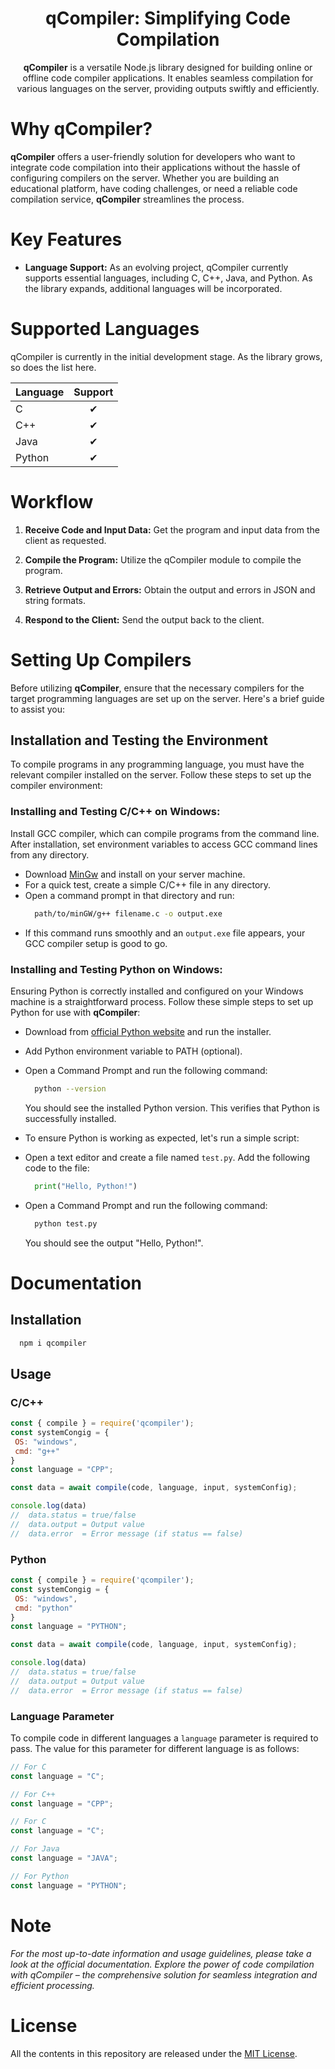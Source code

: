 <h1 align="center">qCompiler: Simplifying Code Compilation</h1>

<p align="center"><b>qCompiler</b> is a versatile Node.js library designed for building online or offline code compiler applications. It enables seamless compilation for various languages on the server, providing outputs swiftly and efficiently.</p>

# Why qCompiler?
**qCompiler** offers a user-friendly solution for developers who want to integrate code compilation into their applications without the hassle of configuring compilers on the server. Whether you are building an educational platform, have coding challenges, or need a reliable code compilation service, **qCompiler** streamlines the process.

# Key Features
- **Language Support:** As an evolving project, qCompiler currently supports essential languages, including C, C++, Java, and Python. As the library expands, additional languages will be incorporated.

Supported Languages 
===================
qCompiler is currently in the initial development stage. As the library grows, so does the list here.

| Language | Support |
|-----------|:---------:|
|C |&#x2714;|
|C++ | &#x2714; |
|Java | &#x2714; |
|Python | &#x2714; |

# Workflow

1. **Receive Code and Input Data:** Get the program and input data from the client as requested.
   
2. **Compile the Program:** Utilize the qCompiler module to compile the program.

3. **Retrieve Output and Errors:** Obtain the output and errors in JSON and string formats.

4. **Respond to the Client:** Send the output back to the client.

# Setting Up Compilers

Before utilizing **qCompiler**, ensure that the necessary compilers for the target programming languages are set up on the server. Here's a brief guide to assist you:

## Installation and Testing the Environment

To compile programs in any programming language, you must have the relevant compiler installed on the server. Follow these steps to set up the compiler environment:

### **Installing and Testing C/C++ on Windows:**
   Install GCC compiler, which can compile programs from the command line. After installation, set environment variables to access GCC command lines from any directory.

   - Download [MinGw](http://www.mingw.org/) and install on your server machine.
   - For a quick test, create a simple C/C++ file in any directory.
   - Open a command prompt in that directory and run:
       ```bash
         path/to/minGW/g++ filename.c -o output.exe
       ```
   - If this command runs smoothly and an `output.exe` file appears, your GCC compiler setup is good to go.

### **Installing and Testing Python on Windows:**
   Ensuring Python is correctly installed and configured on your Windows machine is a straightforward process. Follow these simple steps to set up Python for use with **qCompiler**:

   - Download from [official Python website](https://www.python.org/downloads/) and run the installer.
   
   - Add Python environment variable to PATH (optional).
   
   - Open a Command Prompt and run the following command:
      ```bash
        python --version
      ```
      You should see the installed Python version. This verifies that Python is successfully installed.
   
   - To ensure Python is working as expected, let's run a simple script:
   
   - Open a text editor and create a file named `test.py`. Add the following code to the file:
      ```python
        print("Hello, Python!")
      ```

   - Open a Command Prompt and run the following command:
      ```bash
        python test.py
      ```
      You should see the output "Hello, Python!".


# Documentation

## Installation

```bash
  npm i qcompiler
```

## Usage

### **C/C++**
```javascript
const { compile } = require('qcompiler');
const systemCongig = {
 OS: "windows",
 cmd: "g++"
}
const language = "CPP";

const data = await compile(code, language, input, systemConfig);

console.log(data)
//  data.status = true/false
//  data.output = Output value
//  data.error  = Error message (if status == false)
```

### **Python**
```javascript
const { compile } = require('qcompiler');
const systemCongig = {
 OS: "windows",
 cmd: "python"
}
const language = "PYTHON";

const data = await compile(code, language, input, systemConfig);

console.log(data)
//  data.status = true/false
//  data.output = Output value
//  data.error  = Error message (if status == false)
```

### Language Parameter
To compile code in different languages a `language` parameter is required to pass. The value for this parameter for different language is as follows:
```javascript
// For C
const language = "C";

// For C++
const language = "CPP";

// For C
const language = "C";

// For Java
const language = "JAVA";

// For Python
const language = "PYTHON";
```

# **Note**

*For the most up-to-date information and usage guidelines, please take a look at the official documentation.*
*Explore the power of code compilation with qCompiler – the comprehensive solution for seamless integration and efficient processing.*

# License

All the contents in this repository are released under the <a href="https://github.com/masud70/qCompiler/License.md">MIT License</a>.